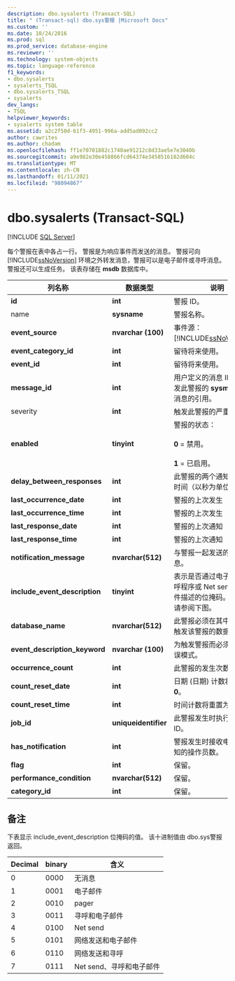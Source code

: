 ```yaml
---
description: dbo.sysalerts (Transact-SQL)
title: " (Transact-sql) dbo.sys警报 |Microsoft Docs"
ms.custom: ''
ms.date: 10/24/2016
ms.prod: sql
ms.prod_service: database-engine
ms.reviewer: ''
ms.technology: system-objects
ms.topic: language-reference
f1_keywords:
- dbo.sysalerts
- sysalerts_TSQL
- dbo.sysalerts_TSQL
- sysalerts
dev_langs:
- TSQL
helpviewer_keywords:
- sysalerts system table
ms.assetid: a2c2f50d-61f3-4951-996a-add5ad092cc2
author: cawrites
ms.author: chadam
ms.openlocfilehash: ff1e70701882c1740ae91212c8d33ae5e7e3040b
ms.sourcegitcommit: a9e982e30e458866fcd64374e3458516182d604c
ms.translationtype: MT
ms.contentlocale: zh-CN
ms.lasthandoff: 01/11/2021
ms.locfileid: "98094867"
---
```

# <a name="dbosysalerts-transact-sql"></a>dbo.sysalerts (Transact-SQL)
[!INCLUDE [SQL Server](../../includes/applies-to-version/sqlserver.md)]

  每个警报在表中各占一行。 警报是为响应事件而发送的消息。 警报可向 [!INCLUDE[ssNoVersion](../../includes/ssnoversion-md.md)] 环境之外转发消息，警报可以是电子邮件或寻呼消息。 警报还可以生成任务。  该表存储在 **msdb** 数据库中。
  
|列名称|数据类型|说明|  
|-----------------|---------------|-----------------|  
|**id**|**int**|警报 ID。|  
|name|**sysname**|警报名称。|  
|**event_source**|**nvarchar (100)**|事件源：[!INCLUDE[ssNoVersion](../../includes/ssnoversion-md.md)]。|  
|**event_category_id**|**int**|留待将来使用。|  
|**event_id**|**int**|留待将来使用。|  
|**message_id**|**int**|用户定义的消息 ID 或对触发此警报的 **sysmessages** 消息的引用。|  
|severity |**int**|触发此警报的严重级别。|  
|**enabled**|**tinyint**|警报的状态：<br /><br /> **0** = 禁用。<br /><br /> **1** = 已启用。|  
|**delay_between_responses**|**int**|此警报的两个通知间的等待时间（以秒为单位）。|  
|**last_occurrence_date**|**int**|警报的上次发生（日期）。|  
|**last_occurrence_time**|**int**|警报的上次发生（时间）。|  
|**last_response_date**|**int**|警报的上次通知（日期）。|  
|**last_response_time**|**int**|警报的上次通知（时间）。|  
|**notification_message**|**nvarchar(512)**|与警报一起发送的其他信息。|  
|**include_event_description**|**tinyint**|表示是否通过电子邮件、寻呼程序或 Net send 发送事件描述的位掩码。 有关值，请参阅下图。|  
|**database_name**|**nvarchar(512)**|此警报必须在其中发生才能触发该警报的数据库。|  
|**event_description_keyword**|**nvarchar (100)**|为触发警报而必须匹配的错误模式。|  
|**occurrence_count**|**int**|此警报的发生次数。|  
|**count_reset_date**|**int**|日期 (日期) 计数将重置为 **0**。|  
|**count_reset_time**|**int**|时间计数将重置为 **0**。|  
|**job_id**|**uniqueidentifier**|此警报发生时执行的任务的 ID。|  
|**has_notification**|**int**|警报发生时接收电子邮件通知的操作员数。|  
|**flag**|**int**|保留。|  
|**performance_condition**|**nvarchar(512)**|保留。|  
|**category_id**|**int**|保留。|  
  
 ## <a name="remarks"></a>备注

下表显示 include_event_description 位掩码的值。 该十进制值由 dbo.sys警报返回。 

|Decimal | binary | 含义 |
|------|------|------|
|0 |0000 |无消息 |
|1 |0001 |电子邮件 |
|2 |0010 |pager |
|3 |0011 |寻呼和电子邮件 |
|4 |0100 |Net send |
|5 |0101 |网络发送和电子邮件 |
|6 |0110 |网络发送和寻呼 |
|7 |0111 |Net send、寻呼和电子邮件 |
  
